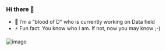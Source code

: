 ### Hi there 👋

- 🔭 I’m a "blood of D" who is currently working on Data field 
- ⚡ Fun fact: You know who I am. If not, now you may know ;-) 

![image](https://github-readme-stats.vercel.app/api?username=datnguye&show_icons=true&show_icons=true&theme=buefy&count_private=true&cache_seconds=1800&line_height=24)

